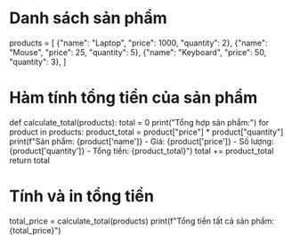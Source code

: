 # Danh sách sản phẩm
products = [
    {"name": "Laptop", "price": 1000, "quantity": 2},
    {"name": "Mouse", "price": 25, "quantity": 5},
    {"name": "Keyboard", "price": 50, "quantity": 3},
]

# Hàm tính tổng tiền của sản phẩm
def calculate_total(products):
    total = 0
    print("Tổng hợp sản phẩm:")
    for product in products:
        product_total = product["price"] * product["quantity"]
        print(f"Sản phẩm: {product['name']} - Giá: {product['price']} - Số lượng: {product['quantity']} - Tổng tiền: {product_total}")
        total += product_total
    return total

# Tính và in tổng tiền
total_price = calculate_total(products)
print(f"Tổng tiền tất cả sản phẩm: {total_price}")
